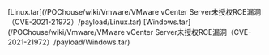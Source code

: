 [Linux.tar](/POChouse/wiki/Vmware/VMware vCenter Server未授权RCE漏洞（CVE-2021-21972）/payload/Linux.tar)
[Windows.tar](/POChouse/wiki/Vmware/VMware vCenter Server未授权RCE漏洞（CVE-2021-21972）/payload/Windows.tar)

